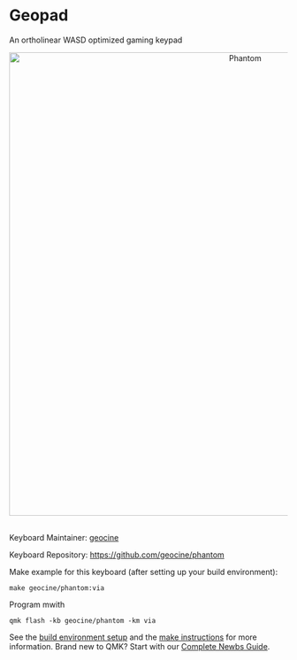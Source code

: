 # Geopad
An ortholinear WASD optimized gaming keypad
<div align="center">
  <img src="https://i.imgur.com/ouFygpE.png" alt="Phantom" width="838"/>
</div>

<br/>

Keyboard Maintainer: [geocine](https://github.com/geocine)

Keyboard Repository: https://github.com/geocine/phantom

Make example for this keyboard (after setting up your build environment):

    make geocine/phantom:via

Program mwith

    qmk flash -kb geocine/phantom -km via

See the [build environment setup](https://docs.qmk.fm/#/getting_started_build_tools) and the [make instructions](https://docs.qmk.fm/#/getting_started_make_guide) for more information. Brand new to QMK? Start with our [Complete Newbs Guide](https://docs.qmk.fm/#/newbs).
